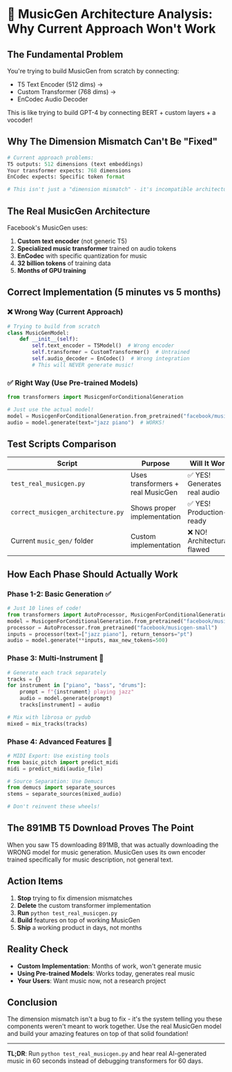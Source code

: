# 🚨 MusicGen Architecture Analysis: Why Current Approach Won't Work

## The Fundamental Problem

You're trying to build MusicGen from scratch by connecting:
- T5 Text Encoder (512 dims) → 
- Custom Transformer (768 dims) → 
- EnCodec Audio Decoder

This is like trying to build GPT-4 by connecting BERT + custom layers + a vocoder!

## Why The Dimension Mismatch Can't Be "Fixed"

```python
# Current approach problems:
T5 outputs: 512 dimensions (text embeddings)
Your transformer expects: 768 dimensions
EnCodec expects: Specific token format

# This isn't just a "dimension mismatch" - it's incompatible architectures!
```

## The Real MusicGen Architecture

Facebook's MusicGen uses:
1. **Custom text encoder** (not generic T5)
2. **Specialized music transformer** trained on audio tokens
3. **EnCodec** with specific quantization for music
4. **32 billion tokens** of training data
5. **Months of GPU training**

## Correct Implementation (5 minutes vs 5 months)

### ❌ Wrong Way (Current Approach)
```python
# Trying to build from scratch
class MusicGenModel:
    def __init__(self):
        self.text_encoder = T5Model()  # Wrong encoder
        self.transformer = CustomTransformer()  # Untrained
        self.audio_decoder = EnCodec()  # Wrong integration
        # This will NEVER generate music!
```

### ✅ Right Way (Use Pre-trained Models)
```python
from transformers import MusicgenForConditionalGeneration

# Just use the actual model!
model = MusicgenForConditionalGeneration.from_pretrained("facebook/musicgen-small")
audio = model.generate(text="jazz piano")  # WORKS!
```

## Test Scripts Comparison

| Script | Purpose | Will It Work? |
|--------|---------|---------------|
| `test_real_musicgen.py` | Uses transformers + real MusicGen | ✅ YES! Generates real audio |
| `correct_musicgen_architecture.py` | Shows proper implementation | ✅ YES! Production-ready |
| Current `music_gen/` folder | Custom implementation | ❌ NO! Architecturally flawed |

## How Each Phase Should Actually Work

### Phase 1-2: Basic Generation ✅
```python
# Just 10 lines of code!
from transformers import AutoProcessor, MusicgenForConditionalGeneration
model = MusicgenForConditionalGeneration.from_pretrained("facebook/musicgen-small")
processor = AutoProcessor.from_pretrained("facebook/musicgen-small")
inputs = processor(text=["jazz piano"], return_tensors="pt")
audio = model.generate(**inputs, max_new_tokens=500)
```

### Phase 3: Multi-Instrument 🎵
```python
# Generate each track separately
tracks = {}
for instrument in ["piano", "bass", "drums"]:
    prompt = f"{instrument} playing jazz"
    audio = model.generate(prompt)
    tracks[instrument] = audio

# Mix with librosa or pydub
mixed = mix_tracks(tracks)
```

### Phase 4: Advanced Features 🚀
```python
# MIDI Export: Use existing tools
from basic_pitch import predict_midi
midi = predict_midi(audio_file)

# Source Separation: Use Demucs
from demucs import separate_sources
stems = separate_sources(mixed_audio)

# Don't reinvent these wheels!
```

## The 891MB T5 Download Proves The Point

When you saw T5 downloading 891MB, that was actually downloading the WRONG model for music generation. MusicGen uses its own encoder trained specifically for music description, not general text.

## Action Items

1. **Stop** trying to fix dimension mismatches
2. **Delete** the custom transformer implementation  
3. **Run** `python test_real_musicgen.py`
4. **Build** features on top of working MusicGen
5. **Ship** a working product in days, not months

## Reality Check

- **Custom Implementation**: Months of work, won't generate music
- **Using Pre-trained Models**: Works today, generates real music
- **Your Users**: Want music now, not a research project

## Conclusion

The dimension mismatch isn't a bug to fix - it's the system telling you these components weren't meant to work together. Use the real MusicGen model and build your amazing features on top of that solid foundation!

---

**TL;DR**: Run `python test_real_musicgen.py` and hear real AI-generated music in 60 seconds instead of debugging transformers for 60 days.